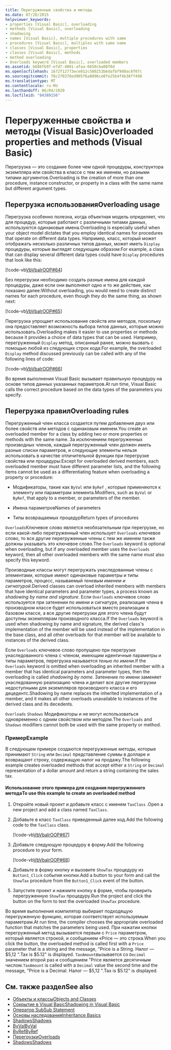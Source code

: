 ```yaml
---
title: Перегруженные свойства и методы
ms.date: 07/20/2015
helpviewer_keywords:
- properties [Visual Basic], overloading
- methods [Visual Basic], overloading
- shadowing
- names [Visual Basic], multiple procedures with same
- procedures [Visual Basic], multiples with same name
- classes [Visual Basic], properties
- classes [Visual Basic], methods
- method overloading
- Overloads keyword [Visual Basic], overloaded members
ms.assetid: b686fb97-e7d7-4001-afaa-6650cba08f0d
ms.openlocfilehash: 1672f12773ece012c580253b6dafbf9d0ac8f07c
ms.sourcegitcommit: f8c270376ed905f6a8896ce0fe25b4f4b38ff498
ms.translationtype: MT
ms.contentlocale: ru-RU
ms.lasthandoff: 06/04/2020
ms.locfileid: "84389156"
---
```

# <a name="overloaded-properties-and-methods-visual-basic"></a><span data-ttu-id="92ead-102">Перегруженные свойства и методы (Visual Basic)</span><span class="sxs-lookup"><span data-stu-id="92ead-102">Overloaded properties and methods (Visual Basic)</span></span>

<span data-ttu-id="92ead-103">Перегрузка — это создание более чем одной процедуры, конструктора экземпляра или свойства в классе с тем же именем, но разными типами аргументов.</span><span class="sxs-lookup"><span data-stu-id="92ead-103">Overloading is the creation of more than one procedure, instance constructor, or property in a class with the same name but different argument types.</span></span>

## <a name="overloading-usage"></a><span data-ttu-id="92ead-104">Перегрузка использования</span><span class="sxs-lookup"><span data-stu-id="92ead-104">Overloading usage</span></span>

<span data-ttu-id="92ead-105">Перегрузка особенно полезна, когда объектная модель определяет, что для процедур, которые работают с различными типами данных, используются одинаковые имена.</span><span class="sxs-lookup"><span data-stu-id="92ead-105">Overloading is especially useful when your object model dictates that you employ identical names for procedures that operate on different data types.</span></span> <span data-ttu-id="92ead-106">Например, класс, который может отображать несколько различных типов данных, может иметь `Display` процедуры, которые выглядят следующим образом:</span><span class="sxs-lookup"><span data-stu-id="92ead-106">For example, a class that can display several different data types could have `Display` procedures that look like this:</span></span>

[!code-vb[VbVbalrOOP#64](~/samples/snippets/visualbasic/VS_Snippets_VBCSharp/VbVbalrOOP/VB/OOP.vb#64)]

<span data-ttu-id="92ead-107">Без перегрузки необходимо создать разные имена для каждой процедуры, даже если они выполняют одно и то же действие, как показано далее:</span><span class="sxs-lookup"><span data-stu-id="92ead-107">Without overloading, you would need to create distinct names for each procedure, even though they do the same thing, as shown next:</span></span>

[!code-vb[VbVbalrOOP#65](~/samples/snippets/visualbasic/VS_Snippets_VBCSharp/VbVbalrOOP/VB/OOP.vb#65)]

<span data-ttu-id="92ead-108">Перегрузка упрощает использование свойств или методов, поскольку она предоставляет возможность выбора типов данных, которые можно использовать.</span><span class="sxs-lookup"><span data-stu-id="92ead-108">Overloading makes it easier to use properties or methods because it provides a choice of data types that can be used.</span></span> <span data-ttu-id="92ead-109">Например, перегруженный `Display` метод, описанный ранее, можно вызвать с помощью любой из следующих строк кода:</span><span class="sxs-lookup"><span data-stu-id="92ead-109">For example, the overloaded `Display` method discussed previously can be called with any of the following lines of code:</span></span>

[!code-vb[VbVbalrOOP#66](~/samples/snippets/visualbasic/VS_Snippets_VBCSharp/VbVbalrOOP/VB/OOP.vb#66)]

<span data-ttu-id="92ead-110">Во время выполнения Visual Basic вызывает правильную процедуру на основе типов данных указанных параметров.</span><span class="sxs-lookup"><span data-stu-id="92ead-110">At run time, Visual Basic calls the correct procedure based on the data types of the parameters you specify.</span></span>

## <a name="overloading-rules"></a><span data-ttu-id="92ead-111">Перегрузка правил</span><span class="sxs-lookup"><span data-stu-id="92ead-111">Overloading rules</span></span>

 <span data-ttu-id="92ead-112">Перегруженный член класса создается путем добавления двух или более свойств или методов с одинаковым именем.</span><span class="sxs-lookup"><span data-stu-id="92ead-112">You create an overloaded member for a class by adding two or more properties or methods with the same name.</span></span> <span data-ttu-id="92ead-113">За исключением перегруженных производных членов, каждый перегруженный член должен иметь разные списки параметров, и следующие элементы нельзя использовать в качестве отличительной функции при перегрузке свойства или процедуры:</span><span class="sxs-lookup"><span data-stu-id="92ead-113">Except for overloaded derived members, each overloaded member must have different parameter lists, and the following items cannot be used as a differentiating feature when overloading a property or procedure:</span></span>

- <span data-ttu-id="92ead-114">Модификаторы, такие как `ByVal` или `ByRef` , которые применяются к элементу или параметрам элемента.</span><span class="sxs-lookup"><span data-stu-id="92ead-114">Modifiers, such as `ByVal` or `ByRef`, that apply to a member, or parameters of the member.</span></span>

- <span data-ttu-id="92ead-115">Имена параметров</span><span class="sxs-lookup"><span data-stu-id="92ead-115">Names of parameters</span></span>

- <span data-ttu-id="92ead-116">Типы возвращаемых процедур</span><span class="sxs-lookup"><span data-stu-id="92ead-116">Return types of procedures</span></span>

<span data-ttu-id="92ead-117">`Overloads`Ключевое слово является необязательным при перегрузке, но если какой-либо перегруженный член использует `Overloads` ключевое слово, то все другие перегруженные члены с тем же именем также должны указывать это ключевое слово.</span><span class="sxs-lookup"><span data-stu-id="92ead-117">The `Overloads` keyword is optional when overloading, but if any overloaded member uses the `Overloads` keyword, then all other overloaded members with the same name must also specify this keyword.</span></span>

<span data-ttu-id="92ead-118">Производные классы могут перегружать унаследованные члены с элементами, которые имеют одинаковые параметры и типы параметров, процесс, называемый *теневым именем и сигнатурой*.</span><span class="sxs-lookup"><span data-stu-id="92ead-118">Derived classes can overload inherited members with members that have identical parameters and parameter types, a process known as *shadowing by name and signature*.</span></span> <span data-ttu-id="92ead-119">Если `Overloads` ключевое слово используется при затенении по имени и сигнатуре, реализация члена в производном классе будет использоваться вместо реализации в базовом классе, а все другие перегрузки для этого члена будут доступны экземплярам производного класса.</span><span class="sxs-lookup"><span data-stu-id="92ead-119">If the `Overloads` keyword is used when shadowing by name and signature, the derived class's implementation of the member will be used instead of the implementation in the base class, and all other overloads for that member will be available to instances of the derived class.</span></span>

<span data-ttu-id="92ead-120">Если `Overloads` ключевое слово пропущено при перегрузке унаследованного члена с членом, имеющим идентичные параметры и типы параметров, перегрузка называется *тенью по имени*.</span><span class="sxs-lookup"><span data-stu-id="92ead-120">If the `Overloads` keyword is omitted when overloading an inherited member with a member that has identical parameters and parameter types, then the overloading is called *shadowing by name*.</span></span> <span data-ttu-id="92ead-121">Затенение по имени заменяет унаследованную реализацию члена и делает все другие перегрузки недоступными для экземпляров производного класса и его децедентс.</span><span class="sxs-lookup"><span data-stu-id="92ead-121">Shadowing by name replaces the inherited implementation of a member, and it makes all other overloads unavailable to instances of the derived class and its decedents.</span></span>

<span data-ttu-id="92ead-122">`Overloads` `Shadows` Модификаторы и не могут использоваться одновременно с одним свойством или методом.</span><span class="sxs-lookup"><span data-stu-id="92ead-122">The `Overloads` and `Shadows` modifiers cannot both be used with the same property or method.</span></span>

### <a name="example"></a><span data-ttu-id="92ead-123">Пример</span><span class="sxs-lookup"><span data-stu-id="92ead-123">Example</span></span>

<span data-ttu-id="92ead-124">В следующем примере создаются перегруженные методы, которые принимают `String` или `Decimal` представление суммы в долларе и возвращают строку, содержащую налог на продажу.</span><span class="sxs-lookup"><span data-stu-id="92ead-124">The following example creates overloaded methods that accept either a `String` or `Decimal` representation of a dollar amount and return a string containing the sales tax.</span></span>

#### <a name="to-use-this-example-to-create-an-overloaded-method"></a><span data-ttu-id="92ead-125">Использование этого примера для создания перегруженного метода</span><span class="sxs-lookup"><span data-stu-id="92ead-125">To use this example to create an overloaded method</span></span>

1. <span data-ttu-id="92ead-126">Откройте новый проект и добавьте класс с именем `TaxClass` .</span><span class="sxs-lookup"><span data-stu-id="92ead-126">Open a new project and add a class named `TaxClass`.</span></span>

2. <span data-ttu-id="92ead-127">Добавьте в класс `TaxClass` приведенный далее код.</span><span class="sxs-lookup"><span data-stu-id="92ead-127">Add the following code to the `TaxClass` class.</span></span>

    [!code-vb[VbVbalrOOP#67](~/samples/snippets/visualbasic/VS_Snippets_VBCSharp/VbVbalrOOP/VB/OOP.vb#67)]

3. <span data-ttu-id="92ead-128">Добавьте следующую процедуру в форму.</span><span class="sxs-lookup"><span data-stu-id="92ead-128">Add the following procedure to your form.</span></span>

    [!code-vb[VbVbalrOOP#68](~/samples/snippets/visualbasic/VS_Snippets_VBCSharp/VbVbalrOOP/VB/OOP.vb#68)]

4. <span data-ttu-id="92ead-129">Добавьте в форму кнопку и вызовите `ShowTax` процедуру из `Button1_Click` события кнопки.</span><span class="sxs-lookup"><span data-stu-id="92ead-129">Add a button to your form and call the `ShowTax` procedure from the `Button1_Click` event of the button.</span></span>

5. <span data-ttu-id="92ead-130">Запустите проект и нажмите кнопку в форме, чтобы проверить перегруженную `ShowTax` процедуру.</span><span class="sxs-lookup"><span data-stu-id="92ead-130">Run the project and click the button on the form to test the overloaded `ShowTax` procedure.</span></span>

<span data-ttu-id="92ead-131">Во время выполнения компилятор выбирает подходящую перегруженную функцию, которая соответствует используемым параметрам.</span><span class="sxs-lookup"><span data-stu-id="92ead-131">At run time, the compiler chooses the appropriate overloaded function that matches the parameters being used.</span></span> <span data-ttu-id="92ead-132">При нажатии кнопки перегруженный метод вызывается первым с `Price` параметром, который является строкой, и сообщением «Price — это строка.</span><span class="sxs-lookup"><span data-stu-id="92ead-132">When you click the button, the overloaded method is called first with a `Price` parameter that is a string and the message, "Price is a String.</span></span> <span data-ttu-id="92ead-133">Налог — $5,12 ".</span><span class="sxs-lookup"><span data-stu-id="92ead-133">Tax is $5.12" is displayed.</span></span> <span data-ttu-id="92ead-134">`TaxAmount`вызывается со `Decimal` значением второй раз и сообщением "Price является десятичным числом.</span><span class="sxs-lookup"><span data-stu-id="92ead-134">`TaxAmount` is called with a `Decimal` value the second time and the message, "Price is a Decimal.</span></span> <span data-ttu-id="92ead-135">Налог — $5,12 ".</span><span class="sxs-lookup"><span data-stu-id="92ead-135">Tax is $5.12" is displayed.</span></span>

## <a name="see-also"></a><span data-ttu-id="92ead-136">См. также раздел</span><span class="sxs-lookup"><span data-stu-id="92ead-136">See also</span></span>

- [<span data-ttu-id="92ead-137">Объекты и классы</span><span class="sxs-lookup"><span data-stu-id="92ead-137">Objects and Classes</span></span>](index.md)
- [<span data-ttu-id="92ead-138">Сокрытие в Visual Basic</span><span class="sxs-lookup"><span data-stu-id="92ead-138">Shadowing in Visual Basic</span></span>](../declared-elements/shadowing.md)
- [<span data-ttu-id="92ead-139">Оператор Sub</span><span class="sxs-lookup"><span data-stu-id="92ead-139">Sub Statement</span></span>](../../../language-reference/statements/sub-statement.md)
- [<span data-ttu-id="92ead-140">Основы наследования</span><span class="sxs-lookup"><span data-stu-id="92ead-140">Inheritance Basics</span></span>](inheritance-basics.md)
- [<span data-ttu-id="92ead-141">Shadows</span><span class="sxs-lookup"><span data-stu-id="92ead-141">Shadows</span></span>](../../../language-reference/modifiers/shadows.md)
- [<span data-ttu-id="92ead-142">ByVal</span><span class="sxs-lookup"><span data-stu-id="92ead-142">ByVal</span></span>](../../../language-reference/modifiers/byval.md)
- [<span data-ttu-id="92ead-143">ByRef</span><span class="sxs-lookup"><span data-stu-id="92ead-143">ByRef</span></span>](../../../language-reference/modifiers/byref.md)
- [<span data-ttu-id="92ead-144">Перегрузки</span><span class="sxs-lookup"><span data-stu-id="92ead-144">Overloads</span></span>](../../../language-reference/modifiers/overloads.md)
- [<span data-ttu-id="92ead-145">Shadows</span><span class="sxs-lookup"><span data-stu-id="92ead-145">Shadows</span></span>](../../../language-reference/modifiers/shadows.md)
